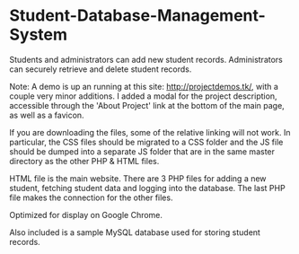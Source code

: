 # Student-Database-Management-System
Students and administrators can add new student records. Administrators can securely retrieve and delete student records.

Note: A demo is up an running at this site: http://projectdemos.tk/, with a couple very minor additions.
I added a modal for the project description, accessible through the 'About Project' link at the bottom of the main page, as well as a favicon. 

If you are downloading the files, some of the relative linking will not work. 
In particular, the CSS files should be migrated to a CSS folder
and the JS file should be dumped into a separate JS folder 
that are in the same master directory as the other PHP & HTML files. 

HTML file is the main website. 
There are 3 PHP files for adding a new student, fetching student data and logging into the database.
The last PHP file makes the connection for the other files. 

Optimized for display on Google Chrome.

Also included is a sample MySQL database used for storing student records.
